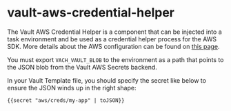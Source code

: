 # vault-aws-credential-helper

The Vault AWS Credential Helper is a component that can be injected
into a task environment and be used as a credential helper process for
the AWS SDK.  More details about the AWS configuration can be found on
[this
page](https://docs.aws.amazon.com/cli/latest/userguide/cli-configure-sourcing-external.html).


You must export `VACH_VAULT_BLOB` to the environment as a path that
points to the JSON blob from the Vault AWS Secrets backend.

In your Vault Template file, you should specify the secret like below
to ensure the JSON winds up in the right shape:

```
{{secret "aws/creds/my-app" | toJSON}}
```
